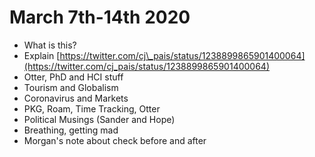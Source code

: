 # March 7th-14th 2020

* What is this?
* Explain [https://twitter.com/cj\_pais/status/1238899865901400064](https://twitter.com/cj_pais/status/1238899865901400064)
* Otter, PhD and HCI stuff
* Tourism and Globalism
* Coronavirus and Markets
* PKG, Roam, Time Tracking, Otter
* Political Musings \(Sander and Hope\)
* Breathing, getting mad
* Morgan's note about check before and after


